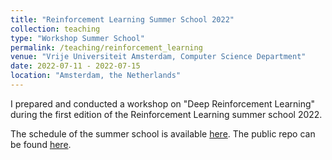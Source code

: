 ```yaml
---
title: "Reinforcement Learning Summer School 2022"
collection: teaching
type: "Workshop Summer School"
permalink: /teaching/reinforcement_learning
venue: "Vrije Universiteit Amsterdam, Computer Science Department"
date: 2022-07-11 - 2022-07-15
location: "Amsterdam, the Netherlands"
---
```


I prepared and conducted a workshop on "Deep Reinforcement Learning" during the first edition of the Reinforcement Learning summer school 2022.

The schedule of the summer school is available [here](https://2022.rlsummerschool.com/).
The public repo can be found [here](https://github.com/VinF/practical_sessions_RL).